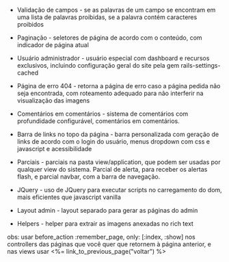 
* Validação de campos - se as palavras de um campo se encontram em uma lista de palavras proibidas, se a palavra contém caracteres proibidos

* Paginação - seletores de página de acordo com o conteúdo, com indicador de página atual

* Usuário administrador - usuário especial com dashboard e recursos exclusivos, incluindo configuração geral do site pela gem rails-settings-cached

* Página de erro 404 - retorna a página de erro caso a página pedida não seja encontrada, com roteamento adequado para não interferir na visualização das imagens

* Comentários em comentários - sistema de comentários com profundidade configurável, comentários em comentários.

* Barra de links no topo da página - barra personalizada com geração de links de acordo com o login do usuário, menus dropdown com css e javascript e acessibilidade

* Parciais - parciais na pasta view/application, que podem ser usadas por qualquer view do sistema. Parcial de alerta, para receber os alertas flash, e parcial navbar, com a barra de navegação.

* JQuery - uso de JQuery para executar scripts no carregamento do dom, mais eficientes que javascript vanilla

* Layout admin - layout separado para gerar as páginas do admin

* Helpers - helper para extrair as imagens anexadas no rich text


obs: usar
before_action :remember_page, only: [:index, :show]
nos controllers das páginas que você quer que retornem à página anterior, e nas views usar
<%= link_to_previous_page("voltar") %>